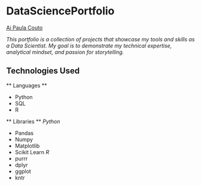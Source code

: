 # DataSciencePortfolio
[Ai Paula Couto](https://www.linkedin.com/in/aipaulacouto/)

_This portfolio is a collection of projects that showcase my tools and skills as a Data Scientist. My goal is to demonstrate my technical expertise, analytical mindset, and passion for storytelling._

## Technologies Used
** Languages **
- Python
- SQL
- R

** Libraries **
_Python_
- Pandas
- Numpy
- Matplotlib
- Scikit Learn
_R_
- purrr
- dplyr
- ggplot
- kntr








